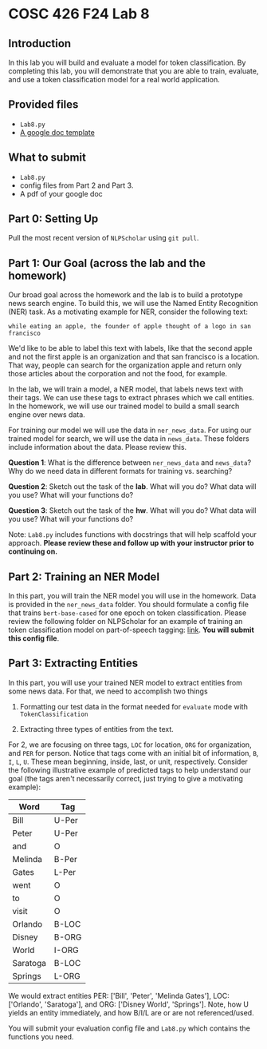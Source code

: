 # COSC 426 F24 Lab 8

## Introduction
In this lab you will build and evaluate a model for token classification.  By
completing this lab, you will demonstrate that you are able to train, evaluate,
and use a token classification model for a real world application. 

## Provided files

- `Lab8.py`
- [A google doc template](https://docs.google.com/document/d/10mEZ7KSOXFET4InTg7b4kUK9dTxn_h9KC7I_jX3S11o/edit?usp=sharing)

## What to submit
- `Lab8.py` 
- config files from Part 2 and Part 3. 
- A pdf of your google doc


## Part 0: Setting Up

Pull the most recent version of `NLPScholar` using `git pull`. 

## Part 1: Our Goal (across the lab and the homework)

Our broad goal across the homework and the lab is to build a prototype news
search engine. To build this, we will use the Named Entity Recognition (NER) task. As a motivating example for NER, consider the following text: 

`while eating an apple, the founder of apple thought of a logo in san francisco`

We'd like to be able to label this text with labels, like that the second apple and not the first apple is an organization and that san francisco is a location. That way, people can search for the organization apple and return only those articles about the corporation and not the food, for example. 

In the lab, we will train a model, a NER model, that labels
news text with their tags. We can use these tags to extract phrases which we call entities. In the homework, we will use our trained model to build a small search engine over news data. 

For training our model we will use the data in `ner_news_data`. For using our trained model for search, we will use the data in `news_data`. These folders include information about the data. Please review this. 

**Question 1**: What is the difference between `ner_news_data` and `news_data`? Why do we need data in different formats for training vs. searching? 

**Question 2**: Sketch out the task of the **lab**. What will you do? What data
will you use? What will your functions do? 

**Question 3**: Sketch out the task of the **hw**. What will you do? What data
will you use? What will your functions do? 

Note: `Lab8.py` includes functions with docstrings that will help scaffold your
approach. **Please review these and follow up with your instructor prior to
continuing on.**

## Part 2: Training an NER Model 

In this part, you will train the NER model you will use in the homework. Data is provided in the `ner_news_data` folder. You should formulate a config file that trains `bert-base-cased` for one epoch on token classification. Please review the following folder on NLPScholar for an example of training an token
classification model on part-of-speech tagging:
[link](https://github.com/forrestdavis/NLPScholar/tree/main/src/docs/token_classification_example). **You will submit this config file**.

## Part 3: Extracting Entities

In this part, you will use your trained NER model to extract entities from some
news data. For that, we need to accomplish two things

1. Formatting our test data in the format needed for `evaluate` mode with `TokenClassification`

2. Extracting three types of entities from the text. 

For 2, we are focusing on three tags, `LOC` for location, `ORG` for
organization, and `PER` for person. Notice that tags come with an initial bit of information, `B`, `I`, `L`, `U`. These mean beginning, inside, last, or unit,
respectively. Consider the following illustrative example of predicted tags to
help understand our goal (the tags aren't necessarily correct, just trying to
give a motivating example): 

|  Word     | Tag     | 
| ----- | ---- |
| Bill  | U-Per|
| Peter  | U-Per|
| and   | O    | 
| Melinda | B-Per |
| Gates   | L-Per |
| went    | O     | 
| to      | O     | 
| visit   | O     | 
| Orlando | B-LOC |
| Disney  | B-ORG | 
| World   | I-ORG | 
| Saratoga | B-LOC | 
| Springs  | L-ORG |


We would extract entities PER: ['Bill', 'Peter', 'Melinda Gates'], LOC: ['Orlando',
'Saratoga'], and ORG: ['Disney World', 'Springs']. Note, how U yields an entity
immediately, and how B/I/L are or are not referenced/used.

You will submit your evaluation config file and `Lab8.py` which contains the
functions you need. 
